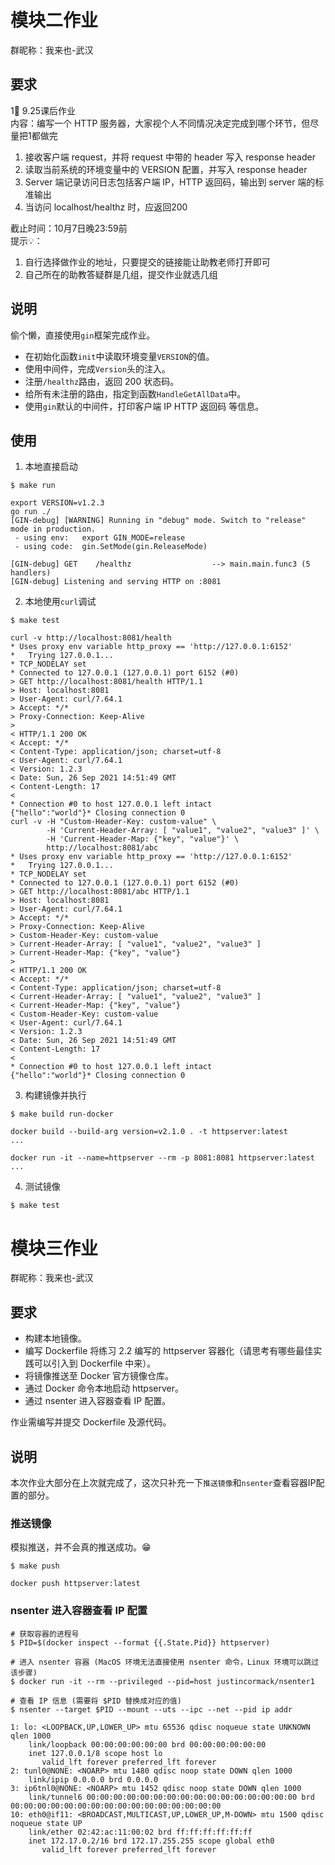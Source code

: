 # 模块二作业

群昵称：我来也-武汉

## 要求
1⃣️  9.25课后作业<br>
内容：编写一个 HTTP 服务器，大家视个人不同情况决定完成到哪个环节，但尽量把1都做完

1. 接收客户端 request，并将 request 中带的 header 写入 response header
2. 读取当前系统的环境变量中的 VERSION 配置，并写入 response header
3. Server 端记录访问日志包括客户端 IP，HTTP 返回码，输出到 server 端的标准输出
4. 当访问 localhost/healthz 时，应返回200

截止时间：10月7日晚23:59前<br>
提示💡：<br>
1. 自行选择做作业的地址，只要提交的链接能让助教老师打开即可
2. 自己所在的助教答疑群是几组，提交作业就选几组

## 说明
偷个懒，直接使用`gin`框架完成作业。

* 在初始化函数`init`中读取环境变量`VERSION`的值。
* 使用中间件，完成`Version`头的注入。
* 注册`/healthz`路由，返回 200 状态码。
* 给所有未注册的路由，指定到函数`HandleGetAllData`中。
* 使用`gin`默认的中间件，打印客户端 IP HTTP 返回码 等信息。

## 使用
1. 本地直接启动
```shell
$ make run

export VERSION=v1.2.3
go run ./
[GIN-debug] [WARNING] Running in "debug" mode. Switch to "release" mode in production.
 - using env:	export GIN_MODE=release
 - using code:	gin.SetMode(gin.ReleaseMode)

[GIN-debug] GET    /healthz                  --> main.main.func3 (5 handlers)
[GIN-debug] Listening and serving HTTP on :8081
```

2. 本地使用`curl`调试
```shell
$ make test

curl -v http://localhost:8081/health
* Uses proxy env variable http_proxy == 'http://127.0.0.1:6152'
*   Trying 127.0.0.1...
* TCP_NODELAY set
* Connected to 127.0.0.1 (127.0.0.1) port 6152 (#0)
> GET http://localhost:8081/health HTTP/1.1
> Host: localhost:8081
> User-Agent: curl/7.64.1
> Accept: */*
> Proxy-Connection: Keep-Alive
>
< HTTP/1.1 200 OK
< Accept: */*
< Content-Type: application/json; charset=utf-8
< User-Agent: curl/7.64.1
< Version: 1.2.3
< Date: Sun, 26 Sep 2021 14:51:49 GMT
< Content-Length: 17
<
* Connection #0 to host 127.0.0.1 left intact
{"hello":"world"}* Closing connection 0
curl -v -H "Custom-Header-Key: custom-value" \
		-H 'Current-Header-Array: [ "value1", "value2", "value3" ]' \
		-H 'Current-Header-Map: {"key", "value"}' \
		http://localhost:8081/abc
* Uses proxy env variable http_proxy == 'http://127.0.0.1:6152'
*   Trying 127.0.0.1...
* TCP_NODELAY set
* Connected to 127.0.0.1 (127.0.0.1) port 6152 (#0)
> GET http://localhost:8081/abc HTTP/1.1
> Host: localhost:8081
> User-Agent: curl/7.64.1
> Accept: */*
> Proxy-Connection: Keep-Alive
> Custom-Header-Key: custom-value
> Current-Header-Array: [ "value1", "value2", "value3" ]
> Current-Header-Map: {"key", "value"}
>
< HTTP/1.1 200 OK
< Accept: */*
< Content-Type: application/json; charset=utf-8
< Current-Header-Array: [ "value1", "value2", "value3" ]
< Current-Header-Map: {"key", "value"}
< Custom-Header-Key: custom-value
< User-Agent: curl/7.64.1
< Version: 1.2.3
< Date: Sun, 26 Sep 2021 14:51:49 GMT
< Content-Length: 17
<
* Connection #0 to host 127.0.0.1 left intact
{"hello":"world"}* Closing connection 0
```

3. 构建镜像并执行
```shell
$ make build run-docker

docker build --build-arg version=v2.1.0 . -t httpserver:latest
...

docker run -it --name=httpserver --rm -p 8081:8081 httpserver:latest
...
```

4. 测试镜像
```shell
$ make test
```

# 模块三作业

群昵称：我来也-武汉

## 要求
- 构建本地镜像。
- 编写 Dockerfile 将练习 2.2 编写的 httpserver 容器化（请思考有哪些最佳实践可以引入到 Dockerfile 中来）。
- 将镜像推送至 Docker 官方镜像仓库。
- 通过 Docker 命令本地启动 httpserver。
- 通过 nsenter 进入容器查看 IP 配置。

作业需编写并提交 Dockerfile 及源代码。

## 说明
本次作业大部分在上次就完成了，这次只补充一下`推送镜像`和`nsenter`查看容器IP配置的部分。

### 推送镜像
模拟推送，并不会真的推送成功。😁
```
$ make push

docker push httpserver:latest
```

### nsenter 进入容器查看 IP 配置
```
# 获取容器的进程号
$ PID=$(docker inspect --format {{.State.Pid}} httpserver)

# 进入 nsenter 容器 (MacOS 环境无法直接使用 nsenter 命令，Linux 环境可以跳过该步骤)
$ docker run -it --rm --privileged --pid=host justincormack/nsenter1

# 查看 IP 信息 (需要将 $PID 替换成对应的值)
$ nsenter --target $PID --mount --uts --ipc --net --pid ip addr

1: lo: <LOOPBACK,UP,LOWER_UP> mtu 65536 qdisc noqueue state UNKNOWN qlen 1000
    link/loopback 00:00:00:00:00:00 brd 00:00:00:00:00:00
    inet 127.0.0.1/8 scope host lo
       valid_lft forever preferred_lft forever
2: tunl0@NONE: <NOARP> mtu 1480 qdisc noop state DOWN qlen 1000
    link/ipip 0.0.0.0 brd 0.0.0.0
3: ip6tnl0@NONE: <NOARP> mtu 1452 qdisc noop state DOWN qlen 1000
    link/tunnel6 00:00:00:00:00:00:00:00:00:00:00:00:00:00:00:00 brd 00:00:00:00:00:00:00:00:00:00:00:00:00:00:00:00
10: eth0@if11: <BROADCAST,MULTICAST,UP,LOWER_UP,M-DOWN> mtu 1500 qdisc noqueue state UP
    link/ether 02:42:ac:11:00:02 brd ff:ff:ff:ff:ff:ff
    inet 172.17.0.2/16 brd 172.17.255.255 scope global eth0
       valid_lft forever preferred_lft forever
```

